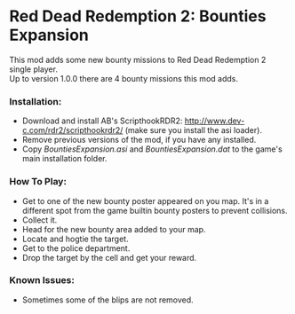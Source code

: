 # Red Dead Redemption 2: Bounties Expansion
This mod adds some new bounty missions to Red Dead Redemption 2 single player.  
Up to version 1.0.0 there are 4 bounty missions this mod adds.   

### Installation:
- Download and install AB's ScripthookRDR2: http://www.dev-c.com/rdr2/scripthookrdr2/ (make sure you install the asi loader).
- Remove previous versions of the mod, if you have any installed. 
- Copy *BountiesExpansion.asi* and *BountiesExpansion.dat* to the game's main installation folder.

### How To Play:
- Get to one of the new bounty poster appeared on you map. It's in a different spot from the game builtin bounty posters to prevent collisions.  
- Collect it.
- Head for the new bounty area added to your map.
- Locate and hogtie the target.
- Get to the police department.
- Drop the target by the cell and get your reward.

### Known Issues:
- Sometimes some of the blips are not removed.